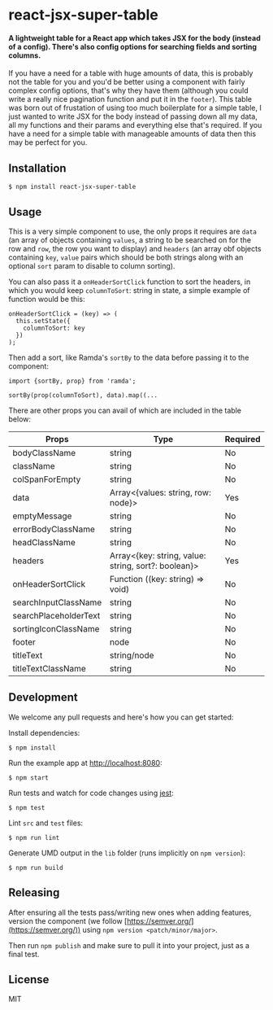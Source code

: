 # react-jsx-super-table

#### A lightweight table for a React app which takes JSX for the body (instead of a config). There's also config options for searching fields and sorting columns.

If you have a need for a table with huge amounts of data, this is probably not the table for you and you'd be better using a component with fairly complex config options, that's why they have them (although you could write a really nice pagination function and put it in the `footer`). This table was born out of frustation of using too much boilerplate for a simple table, I just wanted to write JSX for the body instead of passing down all my data, all my functions and their params and everything else that's required. If you have a need for a simple table with manageable amounts of data then this may be perfect for you.

## Installation

```
$ npm install react-jsx-super-table
```

## Usage

This is a very simple component to use, the only props it requires are `data` (an array of objects containing `values`, a string to be searched on for the row and `row`, the row you want to display) and `headers` (an array obf objects containing `key`, `value` pairs which should be both strings along with an optional `sort` param to disable to column sorting).

You can also pass it a `onHeaderSortClick` function to sort the headers, in which you would keep `columnToSort`: string in state, a simple example of function would be this:

```
onHeaderSortClick = (key) => (
  this.setState({
    columnToSort: key
  })
);
```

Then add a sort, like Ramda's `sortBy` to the data before passing it to the component:

```
import {sortBy, prop} from 'ramda';

sortBy(prop(columnToSort), data).map((...
```

There are other props you can avail of which are included in the table below:

| Props        | Type         | Required |
| ------------ | ------------ | ---------|
| bodyClassName | string | No |
| className | string | No |
| colSpanForEmpty | string | No |
| data | Array<{values: string, row: node}> | Yes |
| emptyMessage | string | No |
| errorBodyClassName | string | No |
| headClassName | string | No |
| headers | Array<{key: string, value: string, sort?: boolean}> | Yes |
| onHeaderSortClick | Function ((key: string) => void) | No |
| searchInputClassName | string | No |
| searchPlaceholderText | string | No |
| sortingIconClassName | string | No |
| footer | node | No |
| titleText | string/node | No |
| titleTextClassName | string | No |


## Development

We welcome any pull requests and here's how you can get started:

Install dependencies:

```
$ npm install
```

Run the example app at [http://localhost:8080](http://localhost:8080):

```
$ npm start
```

Run tests and watch for code changes using [jest](https://github.com/facebook/jest):

```
$ npm test
```

Lint `src` and `test` files:

```
$ npm run lint
```

Generate UMD output in the `lib` folder (runs implicitly on `npm version`):

```
$ npm run build
```

## Releasing

After ensuring all the tests pass/writing new ones when adding features, version the component (we follow [https://semver.org/](https://semver.org/)) using `npm version <patch/minor/major>`.

Then run `npm publish` and make sure to pull it into your project, just as a final test.

## License

MIT
